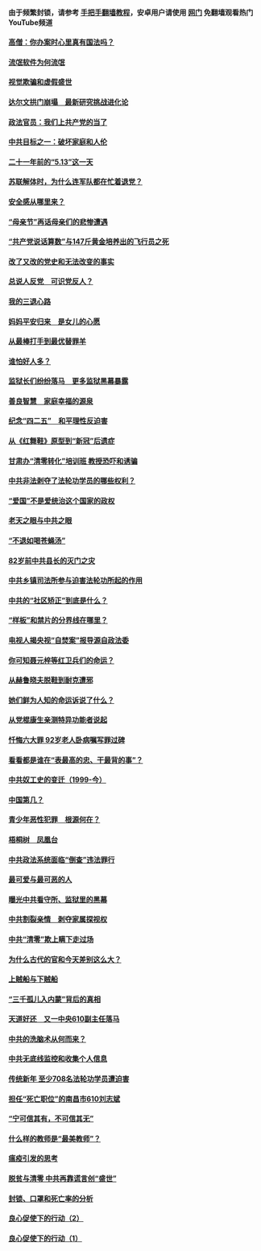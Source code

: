 #### 由于频繁封锁，请参考 [手把手翻墙教程](https://github.com/gfw-breaker/guides/wiki/)，安卓用户请使用 [网门](https://github.com/gfw-breaker/nogfw/blob/master/dl.md?t=06071201) 免翻墙观看热门YouTube频道 

#### [高僧：你办案时心里真有国法吗？](../pages/19/426530.md?t=06071201) 

#### [流氓软件为何流氓](../pages/19/426531.md?t=06071201) 

#### [视觉欺骗和虚假盛世](../pages/19/426443.md?t=06071201) 

#### [达尔文拱门崩塌　最新研究挑战进化论](../pages/19/426009.md?t=06071201) 

#### [政法官员：我们上共产党的当了](../pages/19/425351.md?t=06071201) 

#### [中共目标之一：破坏家庭和人伦](../pages/19/424454.md?t=06071201) 

#### [二十一年前的“5.13”这一天](../pages/19/424814.md?t=06071201) 

#### [苏联解体时，为什么连军队都在忙着退党？](../pages/19/424335.md?t=06071201) 

#### [安全感从哪里来？](../pages/19/424336.md?t=06071201) 

#### [“母亲节”再话母亲们的悲惨遭遇](../pages/19/424234.md?t=06071201) 

#### [“共产党说话算数”与147斤黄金培养出的飞行员之死](../pages/19/424115.md?t=06071201) 

#### [改了又改的党史和无法改变的事实](../pages/19/424037.md?t=06071201) 

#### [总说人反党　可识党反人？](../pages/19/423820.md?t=06071201) 

#### [我的三退心路](../pages/19/423876.md?t=06071201) 

#### [妈妈平安归来　是女儿的心愿](../pages/19/423947.md?t=06071201) 

#### [从最棒打手到最优替罪羊](../pages/19/423819.md?t=06071201) 

#### [谁怕好人多？](../pages/19/423774.md?t=06071201) 

#### [监狱长们纷纷落马　更多监狱黑幕暴露](../pages/19/423787.md?t=06071201) 

#### [善良智慧　家庭幸福的源泉](../pages/19/423632.md?t=06071201) 

#### [纪念“四二五”　和平理性反迫害](../pages/19/423660.md?t=06071201) 

#### [从《红舞鞋》原型到“新冠”后遗症](../pages/19/423509.md?t=06071201) 

#### [甘肃办“清零转化”培训班 教授恐吓和诱骗](../pages/19/423498.md?t=06071201) 

#### [中共非法剥夺了法轮功学员的哪些权利？](../pages/19/423392.md?t=06071201) 

#### [“爱国”不是爱统治这个国家的政权](../pages/19/423029.md?t=06071201) 

#### [老天之眼与中共之眼](../pages/19/423378.md?t=06071201) 

#### [“不退如喝苍蝇汤”](../pages/19/423287.md?t=06071201) 

#### [82岁前中共县长的灭门之灾](../pages/19/423055.md?t=06071201) 

#### [中共乡镇司法所参与迫害法轮功所起的作用](../pages/19/423064.md?t=06071201) 

#### [中共的“社区矫正”到底是什么？](../pages/19/422870.md?t=06071201) 

#### [“样板”和禁片的分界线在哪里？](../pages/19/422704.md?t=06071201) 

#### [电视人揭央视“自焚案”报导源自政法委](../pages/19/422770.md?t=06071201) 

#### [你可知聂元梓等红卫兵们的命运？](../pages/19/422848.md?t=06071201) 

#### [从赫鲁晓夫脱鞋到耐克遭邪](../pages/19/422826.md?t=06071201) 

#### [她们鲜为人知的命运诉说了什么？](../pages/19/422754.md?t=06071201) 

#### [从党棍康生亲测特异功能者说起](../pages/19/422657.md?t=06071201) 

#### [忏悔六大罪 92岁老人卧病嘱写罪过碑](../pages/19/422750.md?t=06071201) 

#### [看看都是谁在“表最高的忠、干最背的事”？](../pages/19/422703.md?t=06071201) 

#### [中共奴工史的变迁（1999-今）](../pages/19/422656.md?t=06071201) 

#### [中国第几？](../pages/19/422496.md?t=06071201) 

#### [青少年恶性犯罪　根源何在？](../pages/19/422449.md?t=06071201) 

#### [梧桐树　凤凰台](../pages/19/422442.md?t=06071201) 

#### [中共政法系统面临“倒查”违法罪行](../pages/19/422497.md?t=06071201) 

#### [最可爱与最可恶的人](../pages/19/422448.md?t=06071201) 

#### [曝光中共看守所、监狱里的黑幕](../pages/19/422390.md?t=06071201) 

#### [中共割裂亲情　剥夺家属探视权](../pages/19/422364.md?t=06071201) 

#### [中共“清零”欺上瞒下走过场](../pages/19/422306.md?t=06071201) 

#### [为什么古代的官和今天差别这么大？](../pages/19/422228.md?t=06071201) 

#### [上贼船与下贼船](../pages/19/422276.md?t=06071201) 

#### [“三千孤儿入内蒙”背后的真相](../pages/19/422229.md?t=06071201) 

#### [天道好还　又一中央610副主任落马](../pages/19/422155.md?t=06071201) 

#### [中共的洗脑术从何而来？](../pages/19/422154.md?t=06071201) 

#### [中共无底线监控和收集个人信息](../pages/19/422039.md?t=06071201) 

#### [传统新年 至少708名法轮功学员遭迫害](../pages/19/421946.md?t=06071201) 

#### [担任“死亡职位”的南昌市610刘志斌](../pages/19/421957.md?t=06071201) 

#### [“宁可信其有，不可信其无”](../pages/19/421691.md?t=06071201) 

#### [什么样的教师是“最美教师”？](../pages/19/421755.md?t=06071201) 

#### [瘟疫引发的思考](../pages/19/421594.md?t=06071201) 

#### [脱贫与清零 中共再靠谎言创“盛世”](../pages/19/421590.md?t=06071201) 

#### [封锁、口罩和死亡率的分析](../pages/19/421495.md?t=06071201) 

#### [良心促使下的行动（2）](../pages/19/421361.md?t=06071201) 

#### [良心促使下的行动（1）](../pages/19/421302.md?t=06071201) 

